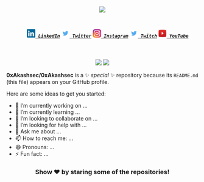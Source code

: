 <h1 align="center">
  <a href="https://git.io/typing-svg">
    <img src="https://readme-typing-svg.herokuapp.com/?lines=Hey!%20How%20you%20doin'?&center=true&size=30">
  </a>
</h1>

<h5 align="center">
  <code>
    <a href="https://www.linkedin.com/in/0xakashsec/" title="LinkedIn Profile"><img height="22" width="22" src="https://github.com/0xAkashsec/0xAkashsec/blob/master/img/linkedin.svg"> LinkedIn</a></code>
  <code><a href="https://twitter.com/0xAkashsec" title="Twitter Profile"><img height="22" width="22" src="https://github.com/0xAkashsec/0xAkashsec/blob/main/img/twitter.png"> Twitter</a></code>
  <code><a href="https://www.instagram.com/0xAkashsec" title="Instagram Profile"><img height="22" width="22" src="https://github.com/0xAkashsec/0xAkashsec/blob/master/img/instagram.svg"> Instagram</a></code>
  <code><a href="https://www.twitch.tv/akashsec"><img alt="Twitch" title="Twitch" height="22" width="22" src="https://github.com/0xAkashsec/0xAkashsec/blob/master/img/twitter.png"> Twitch</a></code>
  <code><a href="https://www.youtube.com/channel/UCi2ga4GJtJL1n-rsQP5dXBA"><img alt="YouTube" title="YouTube" height="22" width="22" src="https://github.com/0xAkashsec/0xAkashsec/blob/master/img/youtube.png"> YouTube</a></code>
</h5>
<br>
<p align = "center">
  <img src = "https://github-readme-stats.vercel.app/api?username=0xAkashsec&show_icons=true&theme=dark" width = 400>
  <img src = "https://github-readme-streak-stats.herokuapp.com/?user=0xAkashsec&theme=dark&hide_border=true" width = 400>
</p>


**0xAkashsec/0xAkashsec** is a ✨ _special_ ✨ repository because its `README.md` (this file) appears on your GitHub profile.

Here are some ideas to get you started:

- 🔭 I’m currently working on ...
- 🌱 I’m currently learning ...
- 👯 I’m looking to collaborate on ...
- 🤔 I’m looking for help with ...
- 💬 Ask me about ...
- 📫 How to reach me: ...
- 😄 Pronouns: ...
- ⚡ Fun fact: ...

<div align="center">

### Show ❤️ by staring some of the repositories!

</div>
